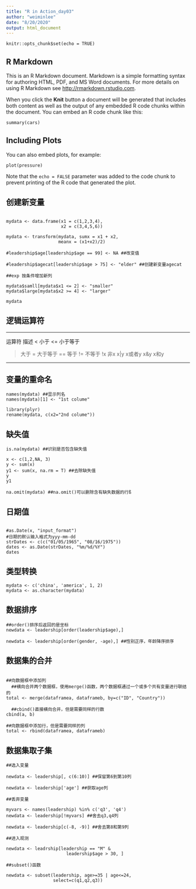```yaml
---
title: "R in Action_day03"
author: "weiminlee"
date: "8/20/2020"
output: html_document
---
```


```{r setup, include=FALSE}
knitr::opts_chunk$set(echo = TRUE)
```

## R Markdown

This is an R Markdown document. Markdown is a simple formatting syntax for authoring HTML, PDF, and MS Word documents. For more details on using R Markdown see <http://rmarkdown.rstudio.com>.

When you click the **Knit** button a document will be generated that includes both content as well as the output of any embedded R code chunks within the document. You can embed an R code chunk like this:

```{r cars}
summary(cars)
```

## Including Plots

You can also embed plots, for example:

```{r pressure, echo=FALSE}
plot(pressure)
```

Note that the `echo = FALSE` parameter was added to the code chunk to prevent printing of the R code that generated the plot.

## 创建新变量
```{r}

mydata <- data.frame(x1 = c(1,2,3,4), 
                     x2 = c(3,4,5,6))

mydata <- transform(mydata, sumx = x1 + x2, 
                    meanx = (x1+x2)/2)

#leadership$age[leadership$age == 99] <- NA ##改变值

#leadership$agecat[leadership$age > 75] <- "elder" ##创建新变量agecat

##exp 按条件增加新列

mydata$samll[mydata$x1 <= 2] <- "smaller"
mydata$large[mydata$x2 >= 4] <- "larger"

mydata
```

## 逻辑运算符
---
运算符    描述
<    小于
<=    小于等于
>    大于
>=    大于等于
==    等于
!=    不等于
!x    非x
x|y    x或者y
x&y    x和y
---

## 变量的重命名

```{r}
names(mydata) ##显示列名
names(mydata)[1] <- "1st colume"

library(plyr)
rename(mydata, c(x2="2nd colume"))

```

## 缺失值
```{r}
is.na(mydata) ##识别是否包含缺失值

x <- c(1,2,NA, 3)
y <- sum(x)
y1 <- sum(x, na.rm = T) ##去除缺失值
y
y1

na.omit(mydata) ##na.omit()可以删除含有缺失数据的行ß
```

## 日期值
```{r}

#as.Date(x, "input_format")
#日期的默认输入格式为yyy-mm-dd
strDates <- c(c("01/05/1965", "08/16/1975"))
dates <- as.Date(strDates, "%m/%d/%Y")
dates

```
## 类型转换
```{r}
mydata <- c('china', 'america', 1, 2)
mydata <- as.character(mydata)
```

## 数据排序
```{r}
##order()排序后返回的是坐标
newdata <- leadership[order(leadership$age),]

newdata <- leadership[order(gender, -age),] ##性别正序，年龄降序排序

```

## 数据集的合并
```{r}

##向数据框中添加列
  ##横向合并两个数据框，使用merge()函数，两个数据框通过一个或多个共有变量进行联结的
total <- merge(dataframea, dataframeb, by=c("ID", "Country"))

  ##cbind()直接横向合并，但是需要同样的行数
cbind(a, b)

##向数据框中添加行，但是需要同样的列
total <- rbind(dataframea, dataframeb)

```

## 数据集取子集
```{r}
##选入变量

newdata <- leadership[, c(6:10)] ##保留第6到第10列

newdata <- leadership['age'] ##获取age列

##丢弃变量

myvars <- names(leadership) %in% c('q3', 'q4')
newdata <- leadership[!myvars] ##舍去q3,q4列

newdata <- leadership[c(-8, -9)] ##舍去第8和第9列

##进入观测

newdata <- leadrship[leadership == "M" &
                       leadership$age > 30, ]

##subset()函数

newdata <- subset(leadership, age>=35 | age<=24,
                  select=c(q1,q2,q3))



```













